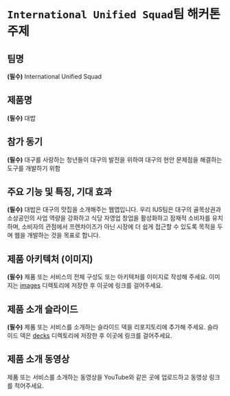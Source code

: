# `International Unified Squad`팀 해커톤 주제

## 팀명

**(필수)** International Unified Squad

## 제품명

**(필수)** 대밥

## 참가 동기

**(필수)** 대구를 사랑하는 청년들이 대구의 발전을 위하여 대구의 현안 문제점을 해결하는 도구를 개발하기 위함

## 주요 기능 및 특징, 기대 효과

**(필수)** 대밥은 대구의 맛집을 소개해주는 웹앱입니다. 우리 IUS팀은 대구의 골목상권과 소상공인의 사업 역량을 강화하고 식당 자영업 창업을 활성화하고 잠재적 소비자를 유치하며, 소비자의 관점에서 프렌차이즈가 아닌 시장에 더 쉽게 접근할 수 있도록 목적을 두며 웹을 개발하는 것을 목표로 합니다.

## 제품 아키텍처 (이미지)

**(필수)** 제품 또는 서비스의 전체 구성도 또는 아키텍처를 이미지로 작성해 주세요. 이미지는 [images](./images) 디렉토리에 저장한 후 이곳에 링크를 걸어주세요.


## 제품 소개 슬라이드

**(필수)** 제품 또는 서비스를 소개하는 슬라이드 덱을 리포지토리에 추가해 주세요. 슬라이드 덱은 [decks](./decks) 디렉토리에 저장한 후 이곳에 링크를 걸어주세요.

## 제품 소개 동영상

제품 또는 서비스를 소개하는 동영상을 YouTube와 같은 곳에 업로드하고 동영상 링크를 적어주세요.
